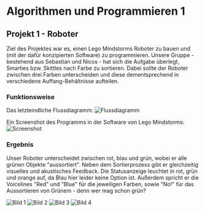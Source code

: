 # Algorithmen und Programmieren 1

## Projekt 1 - Roboter

Ziel des Projektes war es, einen Lego Mindstorms Roboter zu bauen und (mit der dafür konzipierten Software) zu programmieren.
Unsere Gruppe - bestehend aus Sebastian und Nicos - hat sich die Aufgabe überlegt, Smarties bzw. Skittles nach Farbe zu sortieren.
Dabei sollte der Roboter zwischen drei Farben unterscheiden und diese dementsprechend in verschiedene Auffang-Behältnisse aufteilen.

### Funktionsweise

Das letzteindliche Flussdiagramm:
![Flussdiagramm](bilder/Flowchart.png)

Ein Screenshot des Programms in der Software von Lego Mindstorms:
![Screenshot](bilder/screenshot.png)

### Ergebnis

Unser Roboter unterscheidet zwischen rot, blau und grün, wobei er alle grünen Objekte "aussortiert".
Neben dem Sortierprozess gibt er gleichzeitig visuelles und akustisches Feedback.
Die Statusanzeige leuchtet in rot, grün und orange auf, da Blau hier leider keine Option ist.
Außerdem spricht er die Voicelines "Red" und "Blue" für die jeweiligen Farben, sowie "No!" für das Aussortieren von Grünem - denn wer mag schon grün?

![Bild 1](bilder/robot_1.png)
![Bild 2](bilder/robot_2.png)
![Bild 3](bilder/robot_3.png)
![Bild 4](bilder/robot_4.png)
